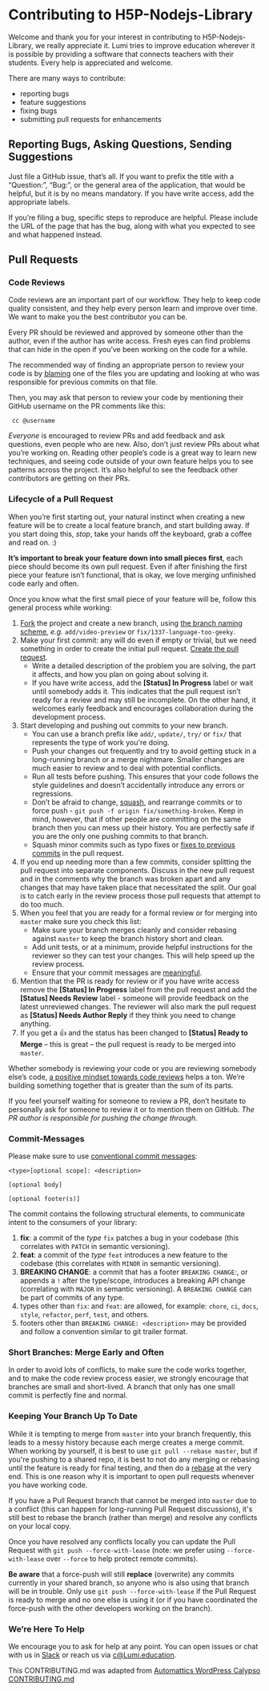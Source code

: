 # Contributing to H5P-Nodejs-Library

Welcome and thank you for your interest in contributing to H5P-Nodejs-Library,
we really appreciate it. Lumi tries to improve education wherever it is possible
by providing a software that connects teachers with their students. Every help
is appreciated and welcome.

There are many ways to contribute:

* reporting bugs
* feature suggestions
* fixing bugs
* submitting pull requests for enhancements

## Reporting Bugs, Asking Questions, Sending Suggestions

Just file a GitHub issue, that’s all. If you want to prefix the title with a
“Question:”, “Bug:”, or the general area of the application, that would be
helpful, but it is by no means mandatory. If you have write access, add the
appropriate labels.

If you’re filing a bug, specific steps to reproduce are helpful. Please include
the URL of the page that has the bug, along with what you expected to see and
what happened instead.

## Pull Requests

### Code Reviews

Code reviews are an important part of our workflow. They help to keep code
quality consistent, and they help every person learn and improve over time. We
want to make you the best contributor you can be.

Every PR should be reviewed and approved by someone other than the author, even
if the author has write access. Fresh eyes can find problems that can hide in
the open if you’ve been working on the code for a while.

The recommended way of finding an appropriate person to review your code is by
[blaming](https://help.github.com/articles/using-git-blame-to-trace-changes-in-a-file/)
one of the files you are updating and looking at who was responsible for
previous commits on that file.

Then, you may ask that person to review your code by mentioning their GitHub
username on the PR comments like this:

```text
 cc @username
```

_Everyone_ is encouraged to review PRs and add feedback and ask questions, even
people who are new. Also, don’t just review PRs about what you’re working on.
Reading other people’s code is a great way to learn new techniques, and seeing
code outside of your own feature helps you to see patterns across the project.
It’s also helpful to see the feedback other contributors are getting on their
PRs.

### Lifecycle of a Pull Request

When you’re first starting out, your natural instinct when creating a new
feature will be to create a local feature branch, and start building away. If
you start doing this, _stop_, take your hands off the keyboard, grab a coffee
and read on. :)

**It’s important to break your feature down into small pieces first**, each
piece should become its own pull request. Even if after finishing the first
piece your feature isn’t functional, that is okay, we love merging unfinished
code early and often.

Once you know what the first small piece of your feature will be, follow this
general process while working:

1. [Fork](https://help.github.com/articles/fork-a-repo/) the project and create
   a new branch, using [the branch naming
   scheme](https://github.com/Lumieducation/H5P-Nodejs-library/tree/027b83add22a5f17a898c45f8fc3e55b83eb877d/docs/git-workflow.md#branch-naming-scheme),
   _e.g._ `add/video-preview` or `fix/1337-language-too-geeky`.
2. Make your first commit: any will do even if empty or trivial, but we need
   something in order to create the initial pull request. [Create the pull
   request](https://help.github.com/articles/creating-a-pull-request-from-a-fork/).
   * Write a detailed description of the problem you are solving, the part it
     affects, and how you plan on going about solving it.
   * If you have write access, add the **[Status] In Progress** label or wait
     until somebody adds it. This indicates that the pull request isn’t ready
     for a review and may still be incomplete. On the other hand, it welcomes
     early feedback and encourages collaboration during the development process.
3. Start developing and pushing out commits to your new branch.
   * You can use a branch prefix like `add/`, `update/`, `try/` or `fix/` that
     represents the type of work you're doing.
   * Push your changes out frequently and try to avoid getting stuck in a
     long-running branch or a merge nightmare. Smaller changes are much easier
     to review and to deal with potential conflicts.
   * Run all tests before pushing. This ensures that your code follows the style
     guidelines and doesn’t accidentally introduce any errors or regressions.
   * Don’t be afraid to change,
     [squash](http://gitready.com/advanced/2009/02/10/squashing-commits-with-rebase.html),
     and rearrange commits or to force push - `git push -f origin
     fix/something-broken`. Keep in mind, however, that if other people are
     committing on the same branch then you can mess up their history. You are
     perfectly safe if you are the only one pushing commits to that branch.
   * Squash minor commits such as typo fixes or [fixes to previous
     commits](http://fle.github.io/git-tip-keep-your-branch-clean-with-fixup-and-autosquash.html)
     in the pull request.
4. If you end up needing more than a few commits, consider splitting the pull
   request into separate components. Discuss in the new pull request and in the
   comments why the branch was broken apart and any changes that may have taken
   place that necessitated the split. Our goal is to catch early in the review
   process those pull requests that attempt to do too much.
5. When you feel that you are ready for a formal review or for merging into
   `master` make sure you check this list:
   * Make sure your branch merges cleanly and consider rebasing against `master`
     to keep the branch history short and clean.
   * Add unit tests, or at a minimum, provide helpful instructions for the
     reviewer so they can test your changes. This will help speed up the review
     process.
   * Ensure that your commit messages are
     [meaningful](http://robots.thoughtbot.com/5-useful-tips-for-a-better-commit-message).
6. Mention that the PR is ready for review or if you have write access remove
   the **[Status] In Progress** label from the pull request and add the
   **[Status] Needs Review** label - someone will provide feedback on the latest
   unreviewed changes. The reviewer will also mark the pull request as
   **[Status] Needs Author Reply** if they think you need to change anything.
7. If you get a 👍 and the status has been changed to **[Status] Ready to
   Merge** – this is great – the pull request is ready to be merged into
   `master`.

Whether somebody is reviewing your code or you are reviewing somebody else’s
code, [a positive mindset towards code
reviews](https://medium.com/medium-eng/the-code-review-mindset-3280a4af0a89)
helps a ton. We’re building something together that is greater than the sum of
its parts.

If you feel yourself waiting for someone to review a PR, don’t hesitate to
personally ask for someone to review it or to mention them on GitHub. _The PR
author is responsible for pushing the change through._

### Commit-Messages

Please make sure to use [conventional commit
messages](https://www.conventionalcommits.org/en/v1.0.0/):

```text
<type>[optional scope]: <description>

[optional body]

[optional footer(s)]
```

The commit contains the following structural elements, to communicate intent to
the consumers of your library:

1. **fix**: a commit of the _type_ `fix` patches a bug in your codebase (this
   correlates with `PATCH` in semantic versioning).
2. **feat**: a commit of the _type_ `feat` introduces a new feature to the
   codebase (this correlates with `MINOR` in semantic versioning).
3. **BREAKING CHANGE**: a commit that has a footer `BREAKING CHANGE`:, or
   appends a `!` after the type/scope, introduces a breaking API change
   (correlating with `MAJOR` in semantic versioning). A `BREAKING CHANGE` can be
   part of commits of any type.
4. types other than `fix`: and `feat`: are allowed, for example: `chore`, `ci`,
   `docs`, `style`, `refactor`, `perf`, `test`, and others.
5. footers other than `BREAKING CHANGE: <description>` may be provided and
   follow a convention similar to git trailer format.

### Short Branches: Merge Early and Often

In order to avoid lots of conflicts, to make sure the code works together, and
to make the code review process easier, we strongly encourage that branches are
small and short-lived. A branch that only has one small commit is perfectly fine
and normal.

### Keeping Your Branch Up To Date

While it is tempting to merge from `master` into your branch frequently, this
leads to a messy history because each merge creates a merge commit. When working
by yourself, it is best to use `git pull --rebase master`, but if you're pushing
to a shared repo, it is best to not do any merging or rebasing until the feature
is ready for final testing, and then do a
[rebase](https://github.com/edx/edx-platform/wiki/How-to-Rebase-a-Pull-Request)
at the very end. This is one reason why it is important to open pull requests
whenever you have working code.

If you have a Pull Request branch that cannot be merged into `master` due to a
conflict (this can happen for long-running Pull Request discussions), it's still
best to rebase the branch (rather than merge) and resolve any conflicts on your
local copy.

Once you have resolved any conflicts locally you can update the Pull Request
with `git push --force-with-lease` (note: we prefer using `--force-with-lease`
over `--force` to help protect remote commits).

**Be aware** that a force-push will still **replace** (overwrite) any commits
currently in your shared branch, so anyone who is also using that branch will be
in trouble. Only use `git push --force-with-lease` if the Pull Request is ready
to merge and no one else is using it (or if you have coordinated the force-push
with the other developers working on the branch).

### We’re Here To Help

We encourage you to ask for help at any point. You can open issues or chat with
us in
[Slack](https://join.slack.com/t/lumi-education/shared_invite/zt-3dcc4gpy-8XxjefFeUHEv89hCMkwmbw)
or reach us via [c@Lumi.education](mailto:c@Lumi.education).

This CONTRIBUTING.md was adapted from [Automattics WordPress Calypso
CONTRIBUTING.md](https://github.com/Automattic/wp-calypso/blob/master/.github/CONTRIBUTING.md)

